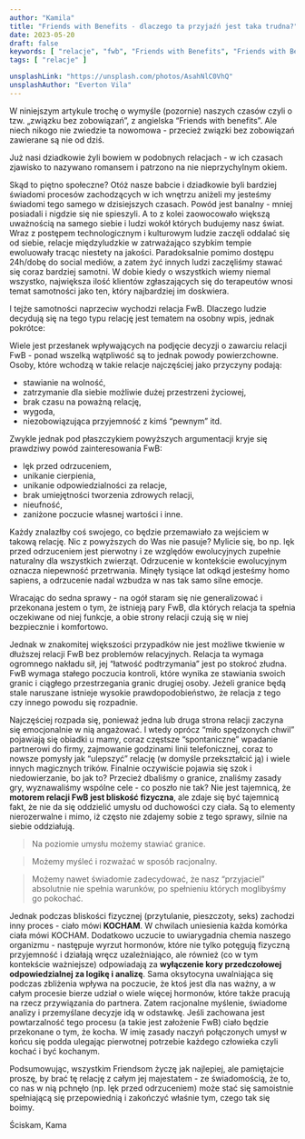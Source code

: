 ```yaml
---
author: "Kamila"
title: "Friends with Benefits - dlaczego ta przyjaźń jest taka trudna?"
date: 2023-05-20
draft: false
keywords: [ "relacje", "fwb", "Friends with Benefits", "Friends with Benefits dlaczego ta przyjaźń jest taka trudna?" ]
tags: [ "relacje" ]

unsplashLink: "https://unsplash.com/photos/AsahNlC0VhQ"
unsplashAuthor: "Everton Vila"
---
```


W niniejszym artykule trochę o wymyśle (pozornie) naszych czasów czyli o tzw. „związku bez zobowiązań”, z angielska “Friends with benefits”. Ale niech nikogo nie zwiedzie ta nowomowa - przecież związki bez zobowiązań zawierane są nie od dziś.

Już nasi dziadkowie żyli bowiem w podobnych relacjach - w ich czasach zjawisko to nazywano romansem i patrzono na nie nieprzychylnym okiem.

Skąd to piętno społeczne? Otóż nasze babcie i dziadkowie byli bardziej świadomi procesów zachodzących w ich wnętrzu aniżeli my jesteśmy świadomi tego samego w dzisiejszych czasach. Powód jest banalny - mniej posiadali i nigdzie się nie spieszyli. A to z kolei zaowocowało większą uważnością na samego siebie i ludzi wokół których budujemy nasz świat. Wraz z postępem technologicznym i kulturowym ludzie zaczęli oddalać się od siebie, relacje międzyludzkie w zatrważająco szybkim tempie ewoluowały tracąc niestety na jakości. Paradoksalnie pomimo dostępu 24h/dobę do social mediów, a zatem żyć innych ludzi zaczęliśmy stawać się coraz bardziej samotni. W dobie kiedy o wszystkich wiemy niemal wszystko, największa ilość klientów zgłaszających się do terapeutów wnosi temat samotności jako ten, który najbardziej im doskwiera. 

I tejże samotności naprzeciw wychodzi relacja FwB. Dlaczego ludzie decydują się na tego typu relację jest tematem na osobny wpis, jednak pokrótce:

Wiele jest przesłanek wpływających na podjęcie decyzji o zawarciu relacji FwB - ponad wszelką wątpliwość są to jednak powody powierzchowne. Osoby, które wchodzą w takie relacje najczęściej jako przyczyny podają: 
* stawianie na wolność, 
* zatrzymanie dla siebie możliwie dużej przestrzeni życiowej,
* brak czasu na poważną relację, 
* wygoda,
* niezobowiązująca przyjemność z kimś “pewnym” itd.

Zwykle jednak pod płaszczykiem powyższych argumentacji kryje się prawdziwy powód zainteresowania FwB: 
* lęk przed odrzuceniem, 
* unikanie cierpienia, 
* unikanie odpowiedzialności za relacje, 
* brak umiejętności tworzenia zdrowych relacji,
* nieufność, 
* zaniżone poczucie własnej wartości i inne.

Każdy znalazłby coś swojego, co będzie przemawiało za wejściem w takową relację. 
Nic z powyższych do Was nie pasuje? Mylicie się, bo np. lęk przed odrzuceniem jest pierwotny i ze względów ewolucyjnych zupełnie naturalny dla wszystkich zwierząt. Odrzucenie w kontekście ewolucyjnym oznacza niepewność przetrwania. Minęły tysiące lat odkąd jesteśmy homo sapiens, a odrzucenie nadal wzbudza w nas tak samo silne emocje. 

Wracając do sedna sprawy - na ogół staram się nie generalizować i przekonana jestem o tym, że istnieją pary FwB, dla których relacja ta spełnia oczekiwane od niej funkcje, a obie strony relacji czują się w niej bezpiecznie i komfortowo. 

Jednak w znakomitej większości przypadków nie jest możliwe tkwienie w dłuższej relacji FwB bez problemów relacyjnych. Relacja ta wymaga ogromnego nakładu sił, jej “łatwość podtrzymania” jest po stokroć złudna. FwB wymaga stałego poczucia kontroli, które wynika ze stawiania swoich granic i ciągłego przestrzegania granic drugiej osoby. Jeżeli granice będą stale naruszane istnieje wysokie prawdopodobieństwo, że relacja z tego czy innego powodu się rozpadnie. 

Najczęściej rozpada się, ponieważ jedna lub druga strona relacji zaczyna się emocjonalnie w nią angażować. I wtedy oprócz “miło spędzonych chwil” pojawiają się obiadki u mamy, coraz częstsze “spontaniczne” wpadanie partnerowi do firmy, zajmowanie godzinami linii telefonicznej, coraz to nowsze pomysły jak “ulepszyć” relację (w domyśle przekształcić ją) i wiele innych magicznych trików. Finalnie oczywiście pojawia się szok i niedowierzanie, bo jak to? Przecież dbaliśmy o granice, znaliśmy zasady gry, wyznawaliśmy wspólne cele - co poszło nie tak? Nie jest tajemnicą, że **motorem relacji FwB jest bliskość fizyczna**, ale zdaje się być tajemnicą fakt, że nie da się oddzielić umysłu od duchowości czy ciała. Są to elementy nierozerwalne i mimo, iż często nie zdajemy sobie z tego sprawy, silnie na siebie oddziałują.

> Na poziomie umysłu możemy stawiać granice.

> Możemy myśleć i rozważać w sposób racjonalny.

> Możemy nawet świadomie zadecydować, że nasz “przyjaciel” absolutnie nie spełnia warunków, po spełnieniu których moglibyśmy go pokochać. 

Jednak podczas bliskości fizycznej (przytulanie, pieszczoty, seks) zachodzi inny proces - ciało mówi **KOCHAM**. W chwilach uniesienia każda komórka ciała mówi KOCHAM. Dodatkowo uczucie to uwiarygadnia chemia naszego organizmu - następuje wyrzut hormonów, które nie tylko potęgują fizyczną przyjemność i działają wręcz uzależniająco, ale również (co w tym kontekście ważniejsze) odpowiadają za **wyłączenie kory przedczołowej odpowiedzialnej za logikę i analizę**. Sama oksytocyna uwalniająca się podczas zbliżenia wpływa na poczucie, że ktoś jest dla nas ważny, a w całym procesie bierze udział o wiele więcej hormonów, które także pracują na rzecz przywiązania do partnera. Zatem racjonalne myślenie, świadome analizy i przemyślane decyzje idą w odstawkę. Jeśli zachowana jest powtarzalność tego procesu (a takie jest założenie FwB) ciało będzie przekonane o tym, że kocha. W imię zasady naczyń połączonych umysł w końcu się podda ulegając pierwotnej potrzebie każdego człowieka czyli kochać i być kochanym.

Podsumowując, wszystkim Friendsom życzę jak najlepiej, ale pamiętajcie proszę, by brać tę relację z całym jej majestatem - ze świadomością, że to, co nas w nią pchnęło (np. lęk przed odrzuceniem) może stać się samoistnie spełniającą się przepowiednią i zakończyć właśnie tym, czego tak się boimy. 

Ściskam,
Kama
